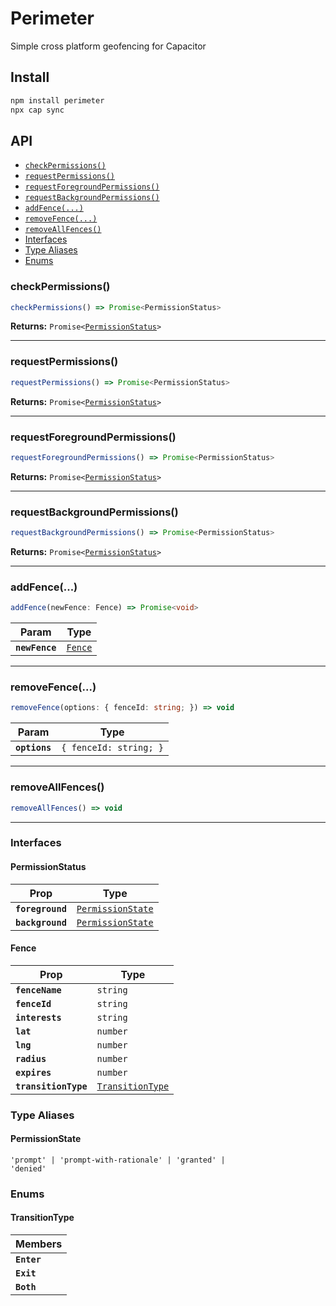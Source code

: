 # Perimeter

Simple cross platform geofencing for Capacitor

## Install

```bash
npm install perimeter
npx cap sync
```

## API

<docgen-index>

* [`checkPermissions()`](#checkpermissions)
* [`requestPermissions()`](#requestpermissions)
* [`requestForegroundPermissions()`](#requestforegroundpermissions)
* [`requestBackgroundPermissions()`](#requestbackgroundpermissions)
* [`addFence(...)`](#addfence)
* [`removeFence(...)`](#removefence)
* [`removeAllFences()`](#removeallfences)
* [Interfaces](#interfaces)
* [Type Aliases](#type-aliases)
* [Enums](#enums)

</docgen-index>

<docgen-api>
<!--Update the source file JSDoc comments and rerun docgen to update the docs below-->

### checkPermissions()

```typescript
checkPermissions() => Promise<PermissionStatus>
```

**Returns:** <code>Promise&lt;<a href="#permissionstatus">PermissionStatus</a>&gt;</code>

--------------------


### requestPermissions()

```typescript
requestPermissions() => Promise<PermissionStatus>
```

**Returns:** <code>Promise&lt;<a href="#permissionstatus">PermissionStatus</a>&gt;</code>

--------------------


### requestForegroundPermissions()

```typescript
requestForegroundPermissions() => Promise<PermissionStatus>
```

**Returns:** <code>Promise&lt;<a href="#permissionstatus">PermissionStatus</a>&gt;</code>

--------------------


### requestBackgroundPermissions()

```typescript
requestBackgroundPermissions() => Promise<PermissionStatus>
```

**Returns:** <code>Promise&lt;<a href="#permissionstatus">PermissionStatus</a>&gt;</code>

--------------------


### addFence(...)

```typescript
addFence(newFence: Fence) => Promise<void>
```

| Param          | Type                                    |
| -------------- | --------------------------------------- |
| **`newFence`** | <code><a href="#fence">Fence</a></code> |

--------------------


### removeFence(...)

```typescript
removeFence(options: { fenceId: string; }) => void
```

| Param         | Type                              |
| ------------- | --------------------------------- |
| **`options`** | <code>{ fenceId: string; }</code> |

--------------------


### removeAllFences()

```typescript
removeAllFences() => void
```

--------------------


### Interfaces


#### PermissionStatus

| Prop             | Type                                                        |
| ---------------- | ----------------------------------------------------------- |
| **`foreground`** | <code><a href="#permissionstate">PermissionState</a></code> |
| **`background`** | <code><a href="#permissionstate">PermissionState</a></code> |


#### Fence

| Prop                 | Type                                                      |
| -------------------- | --------------------------------------------------------- |
| **`fenceName`**      | <code>string</code>                                       |
| **`fenceId`**        | <code>string</code>                                       |
| **`interests`**      | <code>string</code>                                       |
| **`lat`**            | <code>number</code>                                       |
| **`lng`**            | <code>number</code>                                       |
| **`radius`**         | <code>number</code>                                       |
| **`expires`**        | <code>number</code>                                       |
| **`transitionType`** | <code><a href="#transitiontype">TransitionType</a></code> |


### Type Aliases


#### PermissionState

<code>'prompt' | 'prompt-with-rationale' | 'granted' | 'denied'</code>


### Enums


#### TransitionType

| Members     |
| ----------- |
| **`Enter`** |
| **`Exit`**  |
| **`Both`**  |

</docgen-api>
